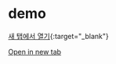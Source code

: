 # demo

[새 탭에서 열기](https://www.google.com/){:target="_blank"}

<a href="https://www.google.com/" target="_blank">Open in new tab</a>
 
